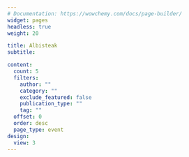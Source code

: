 ```yaml
---
# Documentation: https://wowchemy.com/docs/page-builder/
widget: pages
headless: true
weight: 20

title: Albisteak
subtitle:

content:
  count: 5
  filters:
    author: ""
    category: ""
    exclude_featured: false
    publication_type: ""
    tag: ""
  offset: 0
  order: desc
  page_type: event
design:
  view: 3
---
```

